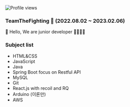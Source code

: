 
![Profile views](https://gpvc.arturio.dev/TeamTheFighting)

### TeamTheFighting 💪 (2022.08.02 ~ 2023.02.06)

👋 Hello, We are junior developer 👨‍💻👩‍💻

### Subject list
- HTML&CSS
- JavaScript
- Java
- Spring Boot focus on Restful API
- MySQL
- Git
- React.js with recoil and RQ
- Arduino (이론만)
- AWS
